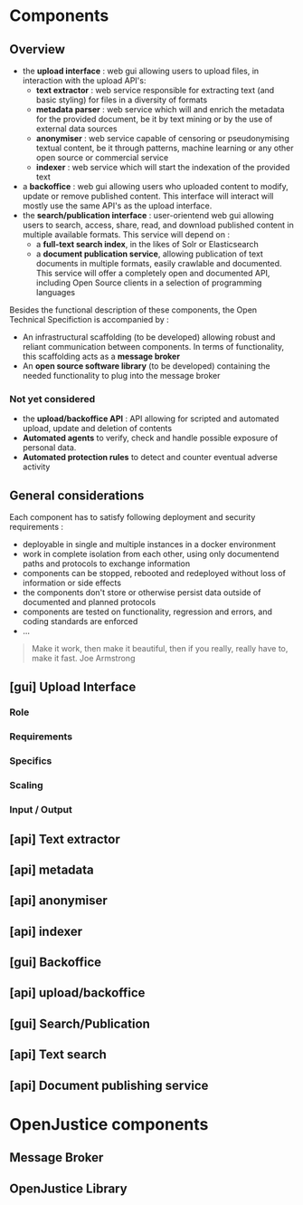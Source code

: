 # Components
## Overview
- the **upload interface** : web gui allowing users to upload files, in interaction with the upload API's:
    - **text extractor** : web service responsible for extracting text (and basic styling) for files in a diversity of formats
    - **metadata parser** : web service which will and enrich the metadata for the provided document, be it by text mining or by the use of external data sources
    - **anonymiser** : web service capable of censoring or pseudonymising textual content, be it through patterns, machine learning or any other open source or commercial service
    - **indexer** : web service which will start the indexation of the provided text
- a **backoffice** : web gui allowing users who uploaded content to modify, update or remove published content. This interface will interact will mostly use the same API's as the upload interface.
- the **search/publication interface** : user-orientend web gui allowing users to search, access, share, read, and download published content in multiple available formats. This service will depend on :
    - a **full-text search index**, in the likes of Solr or Elasticsearch
    - a **document publication service**, allowing publication of text documents in multiple formats, easily crawlable and documented. This service will offer a completely open and documented API, including Open Source clients in a selection of programming languages

Besides the functional description of these components, the Open Technical Specifiction is accompanied by :

- An infrastructural scaffolding (to be developed) allowing robust and reliant communication between components. In terms of functionality, this scaffolding acts as a **message broker**
- An **open source software library** (to be developed) containing the needed functionality to plug into the message broker

### Not yet considered
- the **upload/backoffice API** : API allowing for scripted and automated upload, update and deletion of contents
- **Automated agents** to verify, check and handle possible exposure of personal data.
- **Automated protection rules** to detect and counter eventual adverse activity


## General considerations
Each component has to satisfy following deployment and security requirements :
- deployable in single and multiple instances in a docker environment
- work in complete isolation from each other, using only documentend paths and protocols to exchange information
- components can be stopped, rebooted and redeployed without loss of information or side effects
- the components don't store or otherwise persist data outside of documented and planned protocols
- components are tested on functionality, regression and errors, and coding standards are enforced
- ...

> Make it work, then make it beautiful, then if you really, really have to, make it fast.
> Joe Armstrong

## [gui] Upload Interface
### Role
### Requirements
### Specifics
### Scaling
### Input / Output

## [api] Text extractor

## [api] metadata

## [api] anonymiser

## [api] indexer

## [gui] Backoffice

## [api] upload/backoffice

## [gui] Search/Publication

## [api] Text search

## [api] Document publishing service

# OpenJustice components
## Message Broker

## OpenJustice Library
